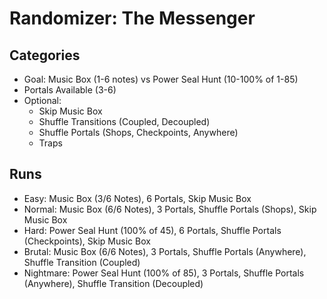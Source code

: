# Randomizer: The Messenger
## Categories
- Goal: Music Box (1-6 notes) vs Power Seal Hunt (10-100% of 1-85)
- Portals Available (3-6)
- Optional:
    - Skip Music Box
    - Shuffle Transitions (Coupled, Decoupled)
    - Shuffle Portals (Shops, Checkpoints, Anywhere)
    - Traps

## Runs
- Easy: Music Box (3/6 Notes), 6 Portals, Skip Music Box
- Normal: Music Box (6/6 Notes), 3 Portals, Shuffle Portals (Shops), Skip Music Box
- Hard: Power Seal Hunt (100% of 45), 6 Portals, Shuffle Portals (Checkpoints), Skip Music Box
- Brutal: Music Box (6/6 Notes), 3 Portals, Shuffle Portals (Anywhere), Shuffle Transition (Coupled)
- Nightmare: Power Seal Hunt (100% of 85), 3 Portals, Shuffle Portals (Anywhere), Shuffle Transition (Decoupled)